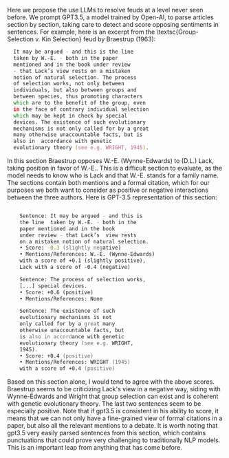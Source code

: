 Here we propose the use LLMs to resolve feuds at a level never seen before. We prompt GPT3.5, a model trained by Open-AI, to parse articles section by section, taking care to detect and score opposing sentiments in sentences. For example, here is an excerpt from the \textsc{Group-Selection v. Kin Selection} feud by Braestrup (1963):

```zsh
  It may be argued - and this is the line 
  taken by W.-E. - both in the paper 
  mentioned and in the book under review 
  - that Lack’s view rests on a mistaken 
  notion of natural selection. The process 
  of selection works, not only between 
  individuals, but also between groups and
  between species, thus promoting characters 
  which are to the benefit of the group, even 
  in the face of contrary individual selection 
  which may be kept in check by special 
  devices. The existence of such evolutionary 
  mechanisms is not only called for by a great 
  many otherwise unaccountable facts, but is 
  also in  accordance with genetic 
  evolutionary theory (see e.g. WRIGHT, 1945).
```

In this section Braestrup opposes W.-E. (Wynne-Edwards) to (D.L.) Lack, taking position in favor of W.-E.. This is a difficult section to evaluate, as the model needs to know who is Lack and that W.-E. stands for a family name. The sections contain both mentions and a formal citation, which for our purposes we both want to consider as positive or negative interactions between the three authors. Here is GPT-3.5 representation of this section:

```zsh

    Sentence: It may be argued - and this is 
    the line  taken by W.-E. - both in the 
    paper mentioned and in the book 
    under review - that Lack’s  view rests 
    on a mistaken notion of natural selection.
    • Score: -0.3 (slightly negative)
    • Mentions/References: W.-E. (Wynne-Edwards) 
    with a score of +0.1 (slightly positive), 
    Lack with a score of -0.4 (negative)    

    Sentence: The process of selection works, 
    [...] special devices.
    • Score: +0.6 (positive)
    • Mentions/References: None

    Sentence: The existence of such 
    evolutionary mechanisms is not 
    only called for by a great many
    otherwise unaccountable facts, but 
    is also in accordance with genetic 
    evolutionary theory (see e.g. WRIGHT,
    1945).
    • Score: +0.4 (positive)
    • Mentions/References: WRIGHT (1945) 
    with a score of +0.4 (positive)

```

Based on this section alone, I would tend to agree with the above scores. Braestrup seems to be criticizing Lack's view in a negative way, siding with Wynne-Edwards and Wright that group selection can exist and is coherent with genetic evolutionary theory. The last two sentences seem to be especially positive. Note that if gpt3.5 is consistent in his ability to score, it means that we can not only have a fine-grained view of formal citations in a paper, but also all the relevant mentions to a debate. It is worth noting that gpt3.5 very easily parsed sentences from this section, which contains punctuations that could prove very challenging to traditionally NLP models. This is an important leap from anything that has come before.

